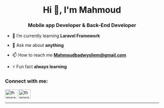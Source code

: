 <h1 align="center">Hi 👋, I'm Mahmoud</h1>
<h3 align="center">Mobile app Developer & Back-End Developer</h3>

<!-- <p align="left"> <img src="https://komarev.com/ghpvc/?username=tharwatsamy&label=Profile%20views&color=0e75b6&style=flat" alt="tharwatsamy" /> </p> -->

- 🌱 I’m currently learning **Laravel Framework**

- 💬 Ask me about **anything**

- 📫 How to reach me **Mahmoudbadwysliem@gmail.com**

- ⚡ Fun fact **always learning**

<h3 align="left">Connect with me:</h3>
<p align="left">
<a href="https://www.linkedin.com/in/mahmoud-badwi/" target="blank"><img align="center" src="https://raw.githubusercontent.com/rahuldkjain/github-profile-readme-generator/master/src/images/icons/Social/linked-in-alt.svg" alt="tharwat-samy-363aa7177/" height="30" width="40" /></a>
<a href="https://www.facebook.com/mahmoud.badwy25" target="blank"><img align="center" src="https://raw.githubusercontent.com/rahuldkjain/github-profile-readme-generator/master/src/images/icons/Social/facebook.svg" alt="tharwat samy" height="30" width="40" /></a>

 

<hr></hr>
